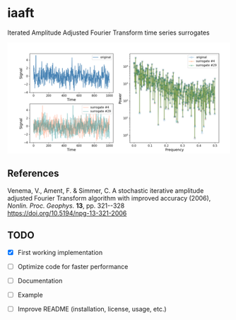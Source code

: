 # iaaft
Iterated Amplitude Adjusted Fourier Transform time series surrogates

![iaaft-surrogates-example](/example.png)

## References
Venema, V., Ament, F. & Simmer, C. A stochastic iterative amplitude
adjusted Fourier Transform algorithm with improved accuracy (2006),
_Nonlin.  Proc. Geophys._ **13**, pp. 321--328  
https://doi.org/10.5194/npg-13-321-2006


## TODO

- [x] First working implementation
- [ ] Optimize code for faster performance
- [ ] Documentation
- [ ] Example
- [ ] Improve README (installation, license, usage, etc.)


